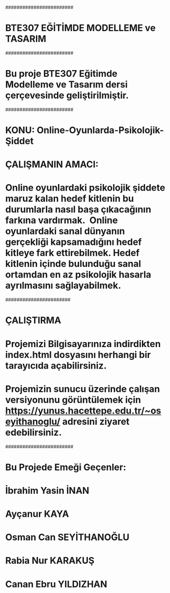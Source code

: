 ########################
# BTE307 EĞİTİMDE MODELLEME ve TASARIM
########################
# Bu proje BTE307 Eğitimde Modelleme ve Tasarım dersi çerçevesinde geliştirilmiştir.
########################

# KONU: Online-Oyunlarda-Psikolojik-Şiddet

# ÇALIŞMANIN AMACI:
      
#   Online oyunlardaki psikolojik şiddete maruz kalan hedef kitlenin bu durumlarla nasıl başa çıkacağının farkına vardırmak.  Online oyunlardaki sanal dünyanın gerçekliği kapsamadığını hedef kitleye fark ettirebilmek. Hedef kitlenin içinde bulunduğu sanal ortamdan en az psikolojik hasarla ayrılmasını sağlayabilmek.  

#######################
# ÇALIŞTIRMA

# Projemizi Bilgisayarınıza indirdikten index.html dosyasını herhangi bir tarayıcıda açabilirsiniz.

# Projemizin sunucu üzerinde çalışan versiyonunu görüntülemek için https://yunus.hacettepe.edu.tr/~oseyithanoglu/ adresini ziyaret edebilirsiniz.

########################
# Bu Projede Emeği Geçenler:

# İbrahim Yasin İNAN
# Ayçanur KAYA
# Osman Can SEYİTHANOĞLU
# Rabia Nur KARAKUŞ
# Canan Ebru YILDIZHAN
